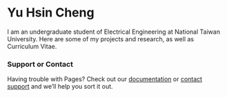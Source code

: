 # Yu Hsin Cheng
I am an undergraduate student of Electrical Engineering at National Taiwan University. Here are some of my projects and research, as well as Curriculum Vitae.

<!--You can use the [editor on GitHub](https://github.com/HsinCheng530/HsinCheng530.github.io/edit/main/README.md) to maintain and preview the content for your website in Markdown files.-->

<!--Whenever you commit to this repository, GitHub Pages will run [Jekyll](https://jekyllrb.com/) to rebuild the pages in your site, from the content in your Markdown files.-->

<!--### Markdown
Markdown is a lightweight and easy-to-use syntax for styling your writing. It includes conventions for

```markdown
Syntax highlighted code block
# Header 1
## Header 2
### Header 3

- Bulleted
- List

1. Numbered
2. List

**Bold** and _Italic_ and `Code` text

[Link](url) and ![Image](src)
```

For more details see [GitHub Flavored Markdown](https://guides.github.com/features/mastering-markdown/).

### Jekyll Themes

Your Pages site will use the layout and styles from the Jekyll theme you have selected in your [repository settings](https://github.com/HsinCheng530/HsinCheng530.github.io/settings). The name of this theme is saved in the Jekyll `_config.yml` configuration file.
-->
### Support or Contact

Having trouble with Pages? Check out our [documentation](https://docs.github.com/categories/github-pages-basics/) or [contact support](https://support.github.com/contact) and we’ll help you sort it out.

